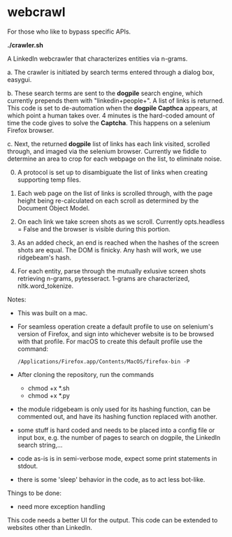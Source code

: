 # webcrawl

For those who like to bypass specific APIs.

**./crawler.sh**

A LinkedIn webcrawler that characterizes entities via n-grams. 


a. The crawler is initiated by search terms entered through a dialog box, easygui.


b. These search terms are sent to the **dogpile** search engine, which currently prepends them with "linkedin+people+".  A list of links is returned.  This code is set to de-automation when the **dogpile Capthca** appears, at which point a human takes over. 4 minutes is the hard-coded amount of time the code gives to solve the **Captcha**. This happens on a selenium Firefox browser. 


c. Next, the returned **dogpile** list of links has each link visited, scrolled through, and imaged via the selenium browser. Currently we fiddle to determine an area to crop for each webpage on the list, to eliminate noise.

  0. A protocol is set up to disambiguate the list of links when creating supporting temp files.
  
  1. Each web page on the list of links is scrolled through, with the page height being re-calculated on each scroll as determined by the Document Object Model.
  
  2. On each link we take screen shots as we scroll. Currently opts.headless = False and the browser is visible during this portion.
  
  3. As an added check, an end is reached when the hashes of the screen shots are equal. The DOM is finicky. Any hash will work, we use ridgebeam's hash.
  
  4. For each entity, parse through the mutually exlusive screen shots retrieving n-grams, pytesseract. 1-grams are characterized, nltk.word_tokenize.


Notes:

- This was built on a mac.  

- For seamless operation create a default profile to use on selenium's version of Firefox, and sign into whichever website is to be browsed with that profile.  For macOS to create this default profile use the command: 
  
      /Applications/Firefox.app/Contents/MacOS/firefox-bin -P
      
- After cloning the repository, run the commands
   - chmod +x *.sh
   - chmod +x *.py
      
- the module ridgebeam is only used for its hashing function, can be commented out, and have its hashing function replaced with another.

- some stuff is hard coded and needs to be placed into a config file or input box, e.g. the number of pages to search on dogpile, the LinkedIn search string,...

- code as-is is in semi-verbose mode, expect some print statements in stdout.

- there is some 'sleep' behavior in the code, as to act less bot-like.

Things to be done:

- need more exception handling


This code needs a better UI for the output. 
This code can be extended to websites other than LinkedIn.
